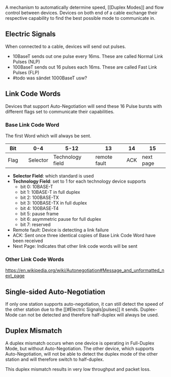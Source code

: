 A mechanism to automatically determine speed, [[Duplex Modes]] and flow control between devices. Devices on both end of a cable exchange their respective capability to find the best possible mode to communicate in.

## Electric Signals
When connected to a cable, devices will send out pulses.
- 10BaseT sends out one pulse every 16ms. These are called Normal Link Pulses (NLP)
- 100BaseT sends out 16 pulses each 16ms. These are called Fast Link Pulses (FLP)
- #todo was sändet 1000BaseT usw?
## Link Code Words
Devices that support Auto-Negotiation will send these 16 Pulse bursts with different flags set to communicate their capabilities.

### Base Link Code Word
The first Word which will always be sent.

| Bit |  | 0-4 | 5-12 | 13 | 14 | 15 |
| ---- | ---- | ---- | ---- | ---- | ---- | ---- |
| Flag |  | Selector | Technology field | remote fault | ACK | next page |

- **Selector Field**: which standard is used
- **Technology Field**: set to 1 for each technology device supports
	- bit 0: 10BASE-T
	- bit 1: 10BASE-T in full duplex
	- bit 2: 100BASE-TX
	- bit 3: 100BASE-TX in full duplex
	- bit 4: 100BASE-T4
	- bit 5: pause frame
	- bit 6: asymmetric pause for full duplex
	- bit 7: reserved
- Remote fault: Device is detecting a link failure
- ACK: Sent once three identical copies of Base Link Code Word have been received
- Next Page: Indicates that other link code words will be sent

### Other Link Code Words
<https://en.wikipedia.org/wiki/Autonegotiation#Message_and_unformatted_next_page>

## Single-sided Auto-Negotiation
If only one station supports auto-negotiation, it can still detect the speed of the other station due to the [[#Electric Signals|pulses]] it sends. Duplex-Mode can not be detected and therefore half-duplex will always be used.

## Duplex Mismatch
A duplex mismatch occurs when one device is operating in Full-Duplex Mode, but without Auto-Negotiation. The other device, which supports Auto-Negotiation, will not be able to detect the duplex mode of the other station and will therefore switch to half-duplex.

This duplex mismatch results in very low throughput and packet loss.
